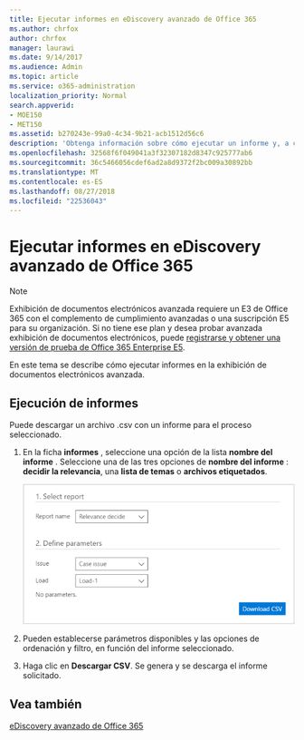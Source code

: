 ```yaml
---
title: Ejecutar informes en eDiscovery avanzado de Office 365
ms.author: chrfox
author: chrfox
manager: laurawi
ms.date: 9/14/2017
ms.audience: Admin
ms.topic: article
ms.service: o365-administration
localization_priority: Normal
search.appverid:
- MOE150
- MET150
ms.assetid: b270243e-99a0-4c34-9b21-acb1512d56c6
description: 'Obtenga información sobre cómo ejecutar un informe y, a continuación, descargar su archivo .csv en Office 365 avanzada exhibición de documentos electrónicos.  '
ms.openlocfilehash: 32568f6f049041a3f32307182d8347c925777ab6
ms.sourcegitcommit: 36c5466056cdef6ad2a8d9372f2bc009a30892bb
ms.translationtype: MT
ms.contentlocale: es-ES
ms.lasthandoff: 08/27/2018
ms.locfileid: "22536043"
---
```

# <a name="run-reports-in-office-365-advanced-ediscovery"></a>Ejecutar informes en eDiscovery avanzado de Office 365

> [!NOTE]
> Exhibición de documentos electrónicos avanzada requiere un E3 de Office 365 con el complemento de cumplimiento avanzadas o una suscripción E5 para su organización. Si no tiene ese plan y desea probar avanzada exhibición de documentos electrónicos, puede [registrarse y obtener una versión de prueba de Office 365 Enterprise E5](https://go.microsoft.com/fwlink/p/?LinkID=698279). 
  
En este tema se describe cómo ejecutar informes en la exhibición de documentos electrónicos avanzada.
  
## <a name="running-reports"></a>Ejecución de informes

Puede descargar un archivo .csv con un informe para el proceso seleccionado.
  
1. En la ficha **informes** , seleccione una opción de la lista **nombre del informe** . Seleccione una de las tres opciones de **nombre del informe** : **decidir la relevancia**, una **lista de temas** o **archivos etiquetados**.
    
    ![Informes de análisis de exhibición de documentos electrónicos](media/f16aee7a-508f-4acc-99bc-a2c8dec01312.png)
  
2. Pueden establecerse parámetros disponibles y las opciones de ordenación y filtro, en función del informe seleccionado. 
    
3. Haga clic en **Descargar CSV**. Se genera y se descarga el informe solicitado.
    
## <a name="see-also"></a>Vea también

[eDiscovery avanzado de Office 365](office-365-advanced-ediscovery.md)

